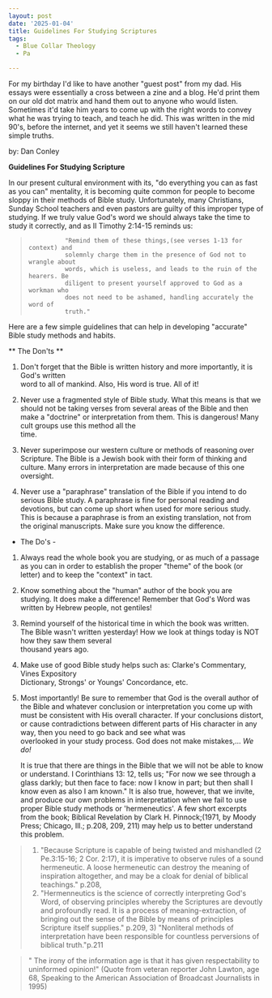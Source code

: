 ```yaml
---
layout: post
date: '2025-01-04'
title: Guidelines For Studying Scriptures
tags:
  - Blue Collar Theology
  - Pa

---
```


For my birthday I'd like to have another "guest post" from my dad. His essays were essentially a cross between a zine and a blog. He'd print them on our old dot matrix and hand them 
out to anyone who would listen. Sometimes it'd take him years to come up with the right words to convey what he was trying to teach, and teach he did. This was written in the mid 90's,
before the internet, and yet it seems we still haven't learned these simple truths. 

by: Dan Conley

**Guidelines For Studying Scripture**

In our present cultural environment with its, "do everything you can as fast as you can" mentality, it is becoming quite common for people to become sloppy 
in their methods of Bible study. Unfortunately, many Christians, Sunday School teachers and even pastors are guilty of this improper type of studying. 
If we truly value God's word we should always take the time to study it correctly, and as II Timothy 2:14-15 reminds us:
               
>               "Remind them of these things,(see verses 1-13 for context) and 
>               solemnly charge them in the presence of God not to wrangle about
>               words, which is useless, and leads to the ruin of the hearers. Be
>               diligent to present yourself approved to God as a workman who
>               does not need to be ashamed, handling accurately the word of
>               truth."

Here are a few simple guidelines that can help in developing "accurate" Bible study methods and habits.

** The Don'ts **

1. Don't forget that the Bible is written history and more importantly, it is God's written  
    word to all of mankind. Also, His word is true. All of it!

2. Never use a fragmented style of Bible study. What this means is that we should not 
    be taking verses from several areas of the Bible and then make a "doctrine" or 
    interpretation from them. This is dangerous! Many cult groups use this method all the  
    time. 

3. Never superimpose our western culture or methods of reasoning over Scripture.
    The Bible is a Jewish book with their form of thinking and culture. Many errors in 
    interpretation are made because of this one oversight.

4. Never use a "paraphrase" translation of the Bible if you intend to do serious Bible 
    study. A paraphrase is fine for personal reading and devotions, but can come up short 
    when used for more serious study. This is because a paraphrase is from an existing 
    translation, not from the original manuscripts. Make sure you know the difference.


- The Do's -

1. Always read the whole book you are studying, or as much of a passage as you can in 
    order to establish the proper "theme" of the book (or letter) and to keep the "context" 
    in tact.

2. Know something about the "human" author of the book you are studying. It does make 
    a difference! Remember that God's Word was written by Hebrew people, not gentiles!

3. Remind yourself of the historical time in which the book was written. The Bible wasn't
    written yesterday! How we look at things today is NOT  how they saw them several   
    thousand years ago.

4. Make use of good Bible study helps such as: Clarke's Commentary, Vines Expository   
    Dictionary, Strongs' or Youngs' Concordance, etc.

5. Most importantly! Be sure to remember that God is the overall author of the Bible and 
    whatever conclusion or interpretation you come up with must be consistent with 
    His overall character. If your conclusions distort, or cause contradictions between 
    different parts of His character in any way, then you need to go back and see what was  
    overlooked in your study process. God does not make mistakes,... *We do!*

     It is true that there are things in the Bible that we will not be able to know or understand. I Corinthians 13: 12, tells us; 
"For now we see through a glass darkly; but then face to face: now I know in part; but then shall I know even as also I am known." 
It is also true, however, that we invite, and produce our own problems in interpretation when we fail to use proper Bible study methods 
or 'hermeneutics'. A few short excerpts from the book; Biblical Revelation by Clark H. Pinnock;(1971, by Moody Press; Chicago, 
Ill.; p.208, 209, 211) may help us to better understand this problem.
> 1) "Because Scripture is capable of being twisted and mishandled (2 Pe.3:15-16; 2 Cor. 2:17), it is imperative to 
> observe rules of a sound hermeneutic. A loose hermeneutic can destroy the meaning of inspiration altogether, and may be a 
> cloak for denial of biblical teachings." p.208, 
> 2) "Hermenneutics is the science of correctly interpreting God's Word, of 
> observing principles whereby the Scriptures are devoutly and profoundly read. It is a process of meaning-extraction, of 
> bringing out the sense of the Bible by means of principles Scripture itself supplies." p.209, 3) "Nonliteral methods of 
> interpretation have been responsible for countless perversions of biblical truth."p.211

> " The irony of the information age
> is that it has given respectability
> to uninformed opinion!"
> (Quote from veteran reporter John Lawton, age 68,
> Speaking to the American Association of
> Broadcast Journalists in 1995)
